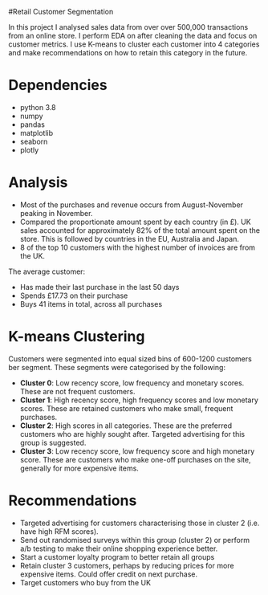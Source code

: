 #Retail Customer Segmentation

In this project I analysed sales data from over over 500,000 transactions from an online store. I perform EDA on after cleaning the data and focus on customer metrics. I use K-means to cluster each customer into 4 categories and make recommendations on how to retain this category in the future.

# Dependencies

* python 3.8
* numpy
* pandas
* matplotlib
* seaborn
* plotly

# Analysis

* Most of the purchases and revenue occurs from August-November peaking in November.
* Compared the proportionate amount spent by each country (in £). UK sales accounted for approximately 82% of the total amount spent on the store. This is followed by countries in the EU, Australia and Japan.
* 8 of the top 10 customers with the highest number of invoices are from the UK. 

The average customer:
  * Has made their last purchase in the last 50 days
  * Spends £17.73 on their purchase
  * Buys 41 items in total, across all purchases

# K-means Clustering

Customers were segmented into equal sized bins of 600-1200 customers ber segment. These segments were categorised by the following:

  * **Cluster 0**: Low recency score, low frequency and monetary scores. These are not frequent customers. 
  * **Cluster 1**: High recency score, high frequency scores and low monetary scores. These are retained customers who make small, frequent purchases. 
  * **Cluster 2**: High scores in all categories. These are the preferred customers who are highly sought after. Targeted advertising for this group is suggested.
  * **Cluster 3**: Low recency score, low frequency score and high monetary score. These are customers who make one-off purchases on the site, generally for more expensive items.

# Recommendations

* Targeted advertising for customers characterising those in cluster 2 (i.e. have high RFM scores). 
* Send out randomised surveys within this group (cluster 2) or perform a/b testing to make their online shopping experience better.
* Start a customer loyalty program to better retain all groups
* Retain cluster 3 customers, perhaps by reducing prices for more expensive items. Could offer credit on next purchase.
* Target customers who buy from the UK
